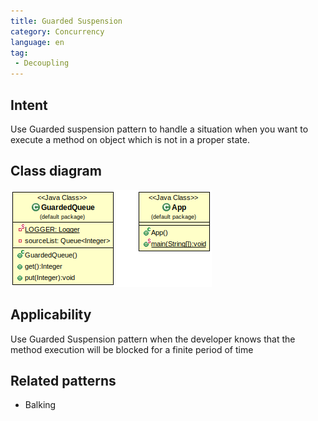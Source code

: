 ```yaml
---
title: Guarded Suspension
category: Concurrency
language: en
tag:
 - Decoupling
---
```


## Intent
Use Guarded suspension pattern to handle a situation when you want to execute a method on object which is not in a proper state.

## Class diagram
![Guarded Suspension diagram](./etc/guarded-suspension.png)

## Applicability
Use Guarded Suspension pattern when the developer knows that the method execution will be blocked for a finite period of time

## Related patterns

* Balking 
